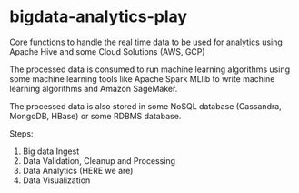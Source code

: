 # bigdata-analytics-play
Core functions to handle the real time data to be used for analytics using Apache Hive and some Cloud Solutions (AWS, GCP)

The processed data is consumed to run machine learning algorithms using some machine learning tools like Apache Spark MLlib to write machine learning algorithms and Amazon SageMaker.

The processed data is also stored in some NoSQL database (Cassandra, MongoDB, HBase) or some RDBMS database.

Steps:
1. Big data Ingest 
2. Data Validation, Cleanup and Processing
3. Data Analytics (HERE we are)
4. Data Visualization
